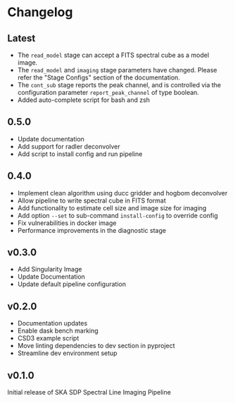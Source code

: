 # Changelog

## Latest

- The `read_model` stage can accept a FITS spectral cube as a model image.
- The `read_model` and `imaging` stage parameters have changed. Please refer the "Stage Configs" section of the documentation.
- The `cont_sub` stage reports the peak channel, and is controlled via the configuration parameter `report_peak_channel` of type boolean. 
- Added auto-complete script for bash and zsh

## 0.5.0

- Update documentation
- Add support for radler deconvolver
- Add script to install config and run pipeline

## 0.4.0

- Implement clean algorithm using ducc gridder and hogbom deconvolver
- Allow pipeline to write spectral cube in FITS format
- Add functionality to estimate cell size and image size for imaging
- Add option `--set` to sub-command `install-config` to override config
- Fix vulnerabilities in docker image
- Performance improvements in the diagnostic stage

## v0.3.0

- Add Singularity Image
- Update Documentation
- Update default pipeline configuration

## v0.2.0

- Documentation updates
- Enable dask bench marking
- CSD3 example script
- Move linting dependencies to dev section in pyproject
- Streamline dev environment setup

## v0.1.0

Initial release of SKA SDP Spectral Line Imaging Pipeline

